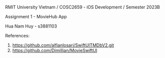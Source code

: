RMIT University Vietnam /
COSC2659 - iOS Development /
Semester 2023B

Assignment 1 - MovieHub App

Hua Nam Huy - s3881103

References:
1. https://github.com/alfianlosari/SwiftUITMDbV2.git
2. https://github.com/Dimillian/MovieSwiftUI
